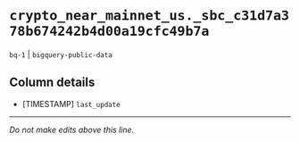 # `crypto_near_mainnet_us._sbc_c31d7a378b674242b4d00a19cfc49b7a`
`bq-1` | `bigquery-public-data`

## Column details
* [TIMESTAMP] `last_update`

-------------------------------------------------------------------------------
*Do not make edits above this line.*
